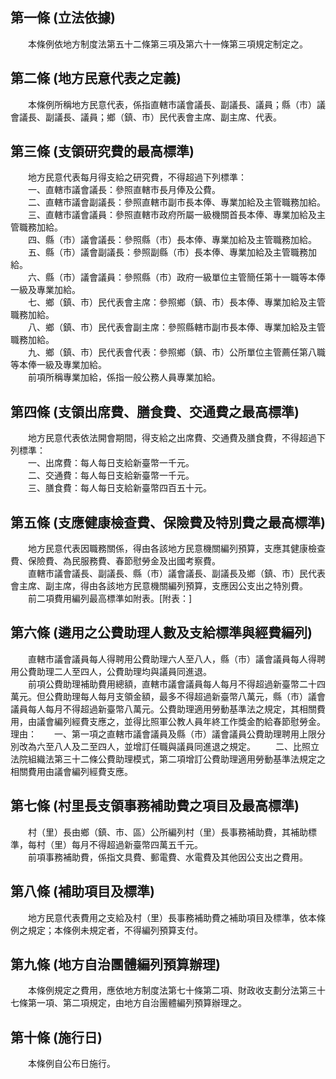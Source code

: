 第一條 (立法依據)
-----------------
　　本條例依地方制度法第五十二條第三項及第六十一條第三項規定制定之。  


第二條 (地方民意代表之定義)
---------------------------
　　本條例所稱地方民意代表，係指直轄市議會議長、副議長、議員；縣（市）議會議長、副議長、議員；鄉（鎮、市）民代表會主席、副主席、代表。  


第三條 (支領研究費的最高標準)
-----------------------------
　　地方民意代表每月得支給之研究費，不得超過下列標準：  
　　一、直轄市議會議長：參照直轄市長月俸及公費。  
　　二、直轄市議會副議長：參照直轄市副市長本俸、專業加給及主管職務加給。  
　　三、直轄市議會議員：參照直轄市政府所屬一級機關首長本俸、專業加給及主管職務加給。  
　　四、縣（市）議會議長：參照縣（市）長本俸、專業加給及主管職務加給。  
　　五、縣（市）議會副議長：參照副縣（市）長本俸、專業加給及主管職務加給。  
　　六、縣（市）議會議員：參照縣（市）政府一級單位主管簡任第十一職等本俸一級及專業加給。  
　　七、鄉（鎮、市）民代表會主席：參照鄉（鎮、市）長本俸、專業加給及主管職務加給。  
　　八、鄉（鎮、市）民代表會副主席：參照縣轄市副市長本俸、專業加給及主管職務加給。  
　　九、鄉（鎮、市）民代表會代表：參照鄉（鎮、市）公所單位主管薦任第八職等本俸一級及專業加給。  
　　前項所稱專業加給，係指一般公務人員專業加給。  


第四條 (支領出席費、膳食費、交通費之最高標準)
---------------------------------------------
　　地方民意代表依法開會期間，得支給之出席費、交通費及膳食費，不得超過下列標準：  
　　一、出席費：每人每日支給新臺幣一千元。  
　　二、交通費：每人每日支給新臺幣一千元。  
　　三、膳食費：每人每日支給新臺幣四百五十元。  


第五條 (支應健康檢查費、保險費及特別費之最高標準)
-------------------------------------------------
　　地方民意代表因職務關係，得由各該地方民意機關編列預算，支應其健康檢查費、保險費、為民服務費、春節慰勞金及出國考察費。  
　　直轄市議會議長、副議長、縣（市）議會議長、副議長及鄉（鎮、市）民代表會主席、副主席，得由各該地方民意機關編列預算，支應因公支出之特別費。  
　　前二項費用編列最高標準如附表。[附表：]  


第六條 (遴用之公費助理人數及支給標準與經費編列)
-----------------------------------------------
　　直轄市議會議員每人得聘用公費助理六人至八人，縣（市）議會議員每人得聘用公費助理二人至四人，公費助理均與議員同進退。  
　　前項公費助理補助費用總額，直轄市議會議員每人每月不得超過新臺幣二十四萬元。但公費助理每人每月支領金額，最多不得超過新臺幣八萬元，縣（市）議會議員每人每月不得超過新臺幣八萬元。公費助理適用勞動基準法之規定，其相關費用，由議會編列經費支應之，並得比照軍公教人員年終工作獎金酌給春節慰勞金。  
理由：　　一、第一項之直轄市議會議員及縣（市）議會議員公費助理聘用上限分別改為六至八人及二至四人，並增訂任職與議員同進退之規定。
　　二、比照立法院組織法第三十二條公費助理模式，第二項增訂公費助理適用勞動基準法規定之相關費用由議會編列經費支應。

第七條 (村里長支領事務補助費之項目及最高標準)
---------------------------------------------
　　村（里）長由鄉（鎮、市、區）公所編列村（里）長事務補助費，其補助標準，每村（里）每月不得超過新臺幣四萬五千元。  
　　前項事務補助費，係指文具費、郵電費、水電費及其他因公支出之費用。  


第八條 (補助項目及標準)
-----------------------
　　地方民意代表費用之支給及村（里）長事務補助費之補助項目及標準，依本條例之規定；本條例未規定者，不得編列預算支付。  


第九條 (地方自治團體編列預算辦理)
---------------------------------
　　本條例規定之費用，應依地方制度法第七十條第二項、財政收支劃分法第三十七條第一項、第二項規定，由地方自治團體編列預算辦理之。  


第十條 (施行日)
---------------
　　本條例自公布日施行。